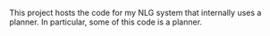 This project hosts the code for my NLG system that internally uses a planner.  In particular, some of this code is a planner.